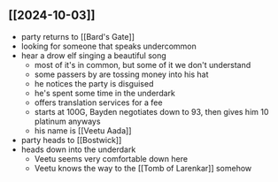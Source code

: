 ## [[2024-10-03]]
- party returns to [[Bard's Gate]]
- looking for someone that speaks undercommon
- hear a drow elf singing a beautiful song
	- most of it's in common, but some of it we don't understand
	- some passers by are tossing money into his hat
	- he notices the party is disguised
	- he's spent some time in the underdark
	- offers translation services for a fee
	- starts at 100G, Bayden negotiates down to 93, then gives him 10 platinum anyways
	- his name is [[Veetu Aada]]
- party heads to [[Bostwick]]
- heads down into the underdark
	- Veetu seems very comfortable down here
	- Veetu knows the way to the [[Tomb of Larenkar]] somehow